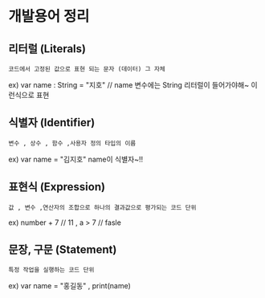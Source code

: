 # 개발용어 정리


## 리터럴 (Literals)
    코드에서 고정된 값으로 표현 되는 문자 (데이터) 그 자체
 ex) var name : String = "지호"   // name  변수에는 String 리터럴이 들어가야해~ 이런식으로 표현
 
## 식별자 (Identifier)
    변수 , 상수 , 함수 ,사용자 정의 타입의 이름
ex) var name  = "김지호"  name이 식별자~!!     

## 표현식 (Expression)
    값 , 변수 ,연산자의 조합으로 하나의 결과값으로 평가되는 코드 단위
ex) number + 7 // 11  ,  a > 7 // fasle

## 문장, 구문 (Statement)
    특정 작업을 실행하는 코드 단위 
ex) var  name = "홍길동" , print(name) 
 


